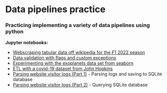 # Data pipelines practice
### Practicing implementing a variety of data pipelines using python

**Jupyter notebooks:**

- [Webscraping tabular data off wikipedia for the F1 2022 season](https://github.com/Pova/Data-pipelines-practice/blob/main/Data%20pipelines%20-%20Data%20Collection.ipynb)
- [Data validation with flags and custom exceptions](https://github.com/Pova/Data-pipelines-practice/blob/main/Data%20pipelines%20-%20Data%20Validation.ipynb)
- [Experimenting with the exoplanets data set from seaborn](https://github.com/Pova/Data-pipelines-practice/blob/main/Data%20pipelines%20-%20Exoplanets.ipynb)
- [ETL with a covid-19 dataset from John Hopkins](https://github.com/Pova/Data-pipelines-practice/blob/main/Data%20pipelines%20-%20Covid-19%20Daily%20Reports.ipynb)
- [Parsing website visitor logs (Part 1)](https://github.com/Pova/Data-pipelines-practice/blob/main/Data%20pipelines%20-%20Website%20Visitor%20Counts_1.ipynb) - Parsing logs and saving to SQLite database
- [Parsing website visitor logs (Part 2)](https://github.com/Pova/Data-pipelines-practice/blob/main/Data%20pipelines%20-%20Website%20Visitor%20Counts_2.ipynb) - Querying SQLite database
